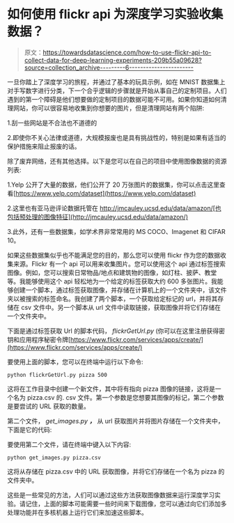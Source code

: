 # 如何使用 flickr api 为深度学习实验收集数据？

> 原文：<https://towardsdatascience.com/how-to-use-flickr-api-to-collect-data-for-deep-learning-experiments-209b55a09628?source=collection_archive---------6----------------------->

一旦你踏上了深度学习的旅程，并通过了基本的玩具示例，如在 MNIST 数据集上对手写数字进行分类，下一个合乎逻辑的步骤就是开始从事自己的定制项目。人们遇到的第一个障碍是他们想要做的定制项目的数据可能不可用。如果你知道如何清理网站，你可以很容易地收集到你想要的图片，但是清理网站有两个陷阱:

1.刮一些网站是不合法也不道德的

2.即使你不关心法律或道德，大规模报废也是具有挑战性的，特别是如果有适当的保护措施来阻止报废的话。

除了废弃网络，还有其他选择。以下是您可以在自己的项目中使用图像数据的资源列表:

1.Yelp 公开了大量的数据，他们公开了 20 万张图片的数据集，你可以点击这里查看[https://www.yelp.com/dataset](https://www.yelp.com/dataset)

2.这里也有亚马逊评论数据托管在 http://jmcauley.ucsd.edu/data/amazon/[也包括预处理的图像特征](http://jmcauley.ucsd.edu/data/amazon/)

3.此外，还有一些数据集，如学术界非常常用的 MS COCO、Imagenet 和 CIFAR 10。

如果这些数据集似乎也不能满足您的目的，那么您可以使用 flickr 作为您的数据收集来源。Flickr 有一个 api 可以用来收集图片。您可以使用这个 api 通过标签搜索图像。例如，您可以搜索日常物品/地点和建筑物的图像，如灯柱、披萨、教堂等。我能够使用这个 api 轻松地为一个给定的标签获取大约 600 多张图片。我能够创建一个脚本，通过标签获取图像，并存储在计算机上的一个文件夹中，该文件夹以被搜索的标签命名。我创建了两个脚本，一个获取给定标记的 url，并将其存储在 csv 文件中。另一个脚本从 url 文件中读取链接，获取图像并将它们存储在一个文件夹中。

下面是通过标签获取 Url 的脚本代码， *flickrGetUrl.py* (你可以在这里注册获得密钥和应用程序秘密令牌[https://www.flickr.com/services/apps/create/](https://www.flickr.com/services/apps/create/)

要使用上面的脚本，您可以在终端中运行以下命令:

```
python flickrGetUrl.py pizza 500
```

这将在工作目录中创建一个新文件，其中将有指向 pizza 图像的链接，这将是一个名为 pizza.csv 的. csv 文件。第一个参数是您想要其图像的标记，第二个参数是要尝试的 URL 获取的数量。

第二个文件， *get_images.py* ***，*** 从 url 获取图片并将图片存储在一个文件夹中，下面是它的代码:

要使用第二个文件，请在终端中键入以下内容:

```
python get_images.py pizza.csv
```

这将从存储在 pizza.csv 中的 URL 获取图像，并将它们存储在一个名为 pizza 的文件夹中。

这些是一些常见的方法，人们可以通过这些方法获取图像数据来运行深度学习实验。请记住，上面的脚本可能需要一些时间来下载图像，您可以通过向它们添加多处理功能并在多核机器上运行它们来加速这些脚本。